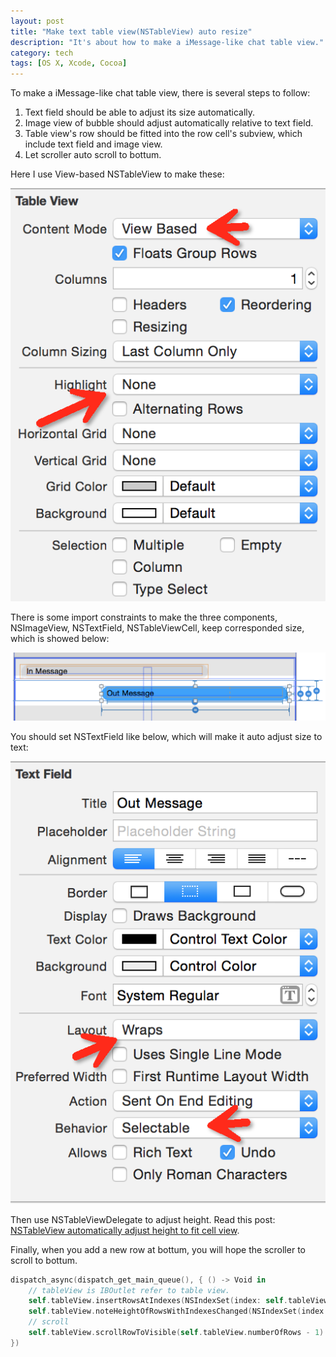 ```yaml
---
layout: post
title: "Make text table view(NSTableView) auto resize"
description: "It's about how to make a iMessage-like chat table view."
category: tech
tags: [OS X, Xcode, Cocoa]
---
```

<!-- {% include JB/setup %} -->

To make a iMessage-like chat table view, there is several steps to follow:

1. Text field should be able to adjust its size automatically.
2. Image view of bubble should adjust automatically relative to text field.
3. Table view's row should be fitted into the row cell's subview, which include text field and image view.
4. Let scroller auto scroll to bottum.

Here I use View-based NSTableView to make these:

![Table view settings](/assets/img/table_view_settings.png)

There is some import constraints to make the three components, NSImageView, NSTextField, NSTableViewCell, keep corresponded size, which is showed below:

![Cell contraint settings](/assets/img/cell_constraint.png)

You should set NSTextField like below, which will make it auto adjust size to text:

![Text field settings](/assets/img/text_field_settings.png)

Then use NSTableViewDelegate to adjust height. Read this post: [NSTableView automatically adjust height to fit cell view](http://jyhong836.github.io/2015/08/04/nstableview-automatically-adjust-height-to-fit-cell-view/).

Finally, when you add a new row at bottum, you will hope the scroller to scroll to bottum.

```swift
dispatch_async(dispatch_get_main_queue(), { () -> Void in
    // tableView is IBOutlet refer to table view.
    self.tableView.insertRowsAtIndexes(NSIndexSet(index: self.tableView.numberOfRows), withAnimation: NSTableViewAnimationOptions.EffectNone)
    self.tableView.noteHeightOfRowsWithIndexesChanged(NSIndexSet(index: self.tableView.numberOfRows - 1))
    // scroll
    self.tableView.scrollRowToVisible(self.tableView.numberOfRows - 1)
})
```

